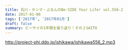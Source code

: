 ```yaml
---
title: 石川・ホンマ・ぶるんのBe-SIDE Your Life! vol.556-2
date: 2017-01-06
tags: ['2017年', '2017年01月']
draft: false
summary: ビーサイの1年間を振り返り！その２SAITO
---
```


http://project-phi.ddo.jp/ishikawa/ishikawa556_2.mp3
